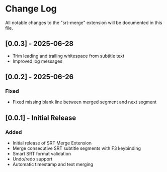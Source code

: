 # Change Log

All notable changes to the "srt-merge" extension will be documented in this file.

## [0.0.3] - 2025-06-28

- Trim leading and trailing whitespace from subtitle text
- Improved log messages

## [0.0.2] - 2025-06-26

### Fixed
- Fixed missing blank line between merged segment and next segment

## [0.0.1] - Initial Release

### Added
- Initial release of SRT Merge Extension
- Merge consecutive SRT subtitle segments with F3 keybinding
- Smart SRT format validation
- Undo/redo support
- Automatic timestamp and text merging